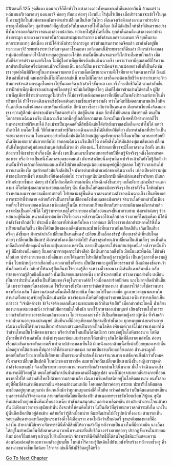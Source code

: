 ##ตอนที่ 125 จุดสีแดง
แดนอเวจีก็คือหัวใจ
แสงดวงดาวทั้งหมดของค่ำคืนหลายวันนี้ ล้วนแต่ร่วงหล่นบนบริเวณรอบๆ แดนอเวจี ค่อยๆ ทับถม ค่อยๆ เงียบนิ่ง ไร้สุ่มไร้เสียง
เมื่อปรารถนาจะเข้าใจในจุดนี้ ความรู้สึกในนัยน์ตาของมังกรดำแปรเปลี่ยนเป็นยิ่งหวั่นไหว
เฉินฉางเซิงดึงแสงดวงดาวชำระล้างกระดูกไม่มีผลใดๆ สุดท้ายแล้วก็ถูกบีบบังคับในหนทางที่ไม่ได้เลือก ถึงได้ตัดสินใจทำสิ่งที่อันตรายอย่างยิ่งในการถอดจิตสำรวจตนเองล่วงหน้าก่อน ทว่าเขาไม่รู้สิ่งใดทั้งสิ้น ทุกค่ำคืนตนดึงแสงดวงดาวชำระล้างกระดูก แสงดวงดาวเหล่านั้นล้วนแต่ทะลุผ่านร่างกาย มายังด้านนอกของแดนอเวจี ทุกคืนยามตกกระทบเบาๆ ต่อเนื่อง
เขามิได้กำลังชำระล้างกระดูก ทว่าข้ามผ่านการถอดจิตแล้ว เขากำลังอยู่ขั้นทะลวงอเวจี!
ระยะห่างระหว่างที่เขาจุดดาวโชคชะตา มาถึงตอนนี้มีระยะเวลากี่คืนเล่า
มังกรดำจ้องมองหนุ่มน้อยที่ลมหายใจใกล้จะหยุดอยู่บนกองโลหิต ตนนั้นตื่นเต้นจนกระทั่งใกล้จะลืมหายใจแล้ว
เมื่อคัมภีร์สวรรค์ร่วงลงมายังโลก ไม่มีผู้ใดบำเพ็ญเพียรดังเช่นเฉินฉางเซิง เพราะว่าเขามีคุณสมบัติไร้ความสกปรกเป็นพิเศษซึ่งน้อยคนนักจะได้พบเห็น และก็เป็นเพราะว่ามีคนจำนวนน้อยอย่างยิ่งที่เป็นดังเช่นเขา ทุกค่ำคืนมีชีวิตอยู่ในเงาของความตาย มีความเด็ดเดี่ยวและความตั้งใจที่ยากจะจินตนาการได้ ถึงแม้สิ่งเหล่านี้ต่างมี คนเหล่านั้นก็ไม่มีโอกาสเช่นนี้
หากไม่มีโอกาส เขาก็คงจะต้องเสียชีวิต เกรงว่าเขาจะก้าวข้ามการชำระล้างกระดูกโดยตรงไปขั้นถอดจิต แล้วสำเร็จขั้นทะลวงอเวจี ก็จะเสียชีวิตได้ ตามลำดับขั้นการฝึกบำเพ็ญเพียรของเผ่ามนุษย์โดยสรุป จะไม่เกิดปัญหาใดๆ เดิมทีไม่อาจข้ามผ่านได้ตามใจ ผู้ฝึกบำเพ็ญเพียรที่ชำระล้างกระดูกไม่สำเร็จ ก็ไม่อาจรับพลังละอองดาวที่เปลี่ยนเป็นพลังปราณแท้ภายในชั่วพริบตาได้
หัวใจของเฉินฉางเซิงยังคงเต้นอย่างแข็งแกร่งทรงพลัง ทว่าโลหิตที่ซึมออกมาตามเส้นโลหิตที่แตกยิ่งนานยิ่งน้อยลง เขาหลับตานิ่งสนิท สีหน้าขาวซีดราวกับว่าเป็นคนตาย
มังกรดำเงียบนิ่งจ้องมองเขา ความรู้สึกนัยน์ตาของมังกรสับสนอย่างยิ่ง ต่อสู้ดิ้นรน ลังเล อีกทั้งไม่ยินยอม
มันทราบดี ตนเป็นโอกาสของเฉินฉางเซิง
เฉินฉางเซิงเวลานี้อยู่ใกล้กับความตาย ถึงจะเป็นยาวิเศษที่ล้ำค่าหายากก็ไร้หนทางจะช่วยชีวิตเขาได้ ถึงแม้จะเป็นบุคคลศักดิ์สิทธิ์ดังเช่นใต้เท้าสังฆราชลงมือก็คงจะทำไม่ได้ แต่ว่ามันทำได้
บนโลกใบนี้ วิธีที่สามารถช่วยชีวิตของเฉินฉางเซิงได้มีเพียงวิธีเดียว
มังกรดำลังเลที่ประวิงเป็นระยะเวลายาวนาน โดยเฉพาะอย่างยิ่งเมื่อมันคิดได้ว่าตนผู้ถูกคุมขังพบเจอสิ่งใดมาเป็นเวลาหลายร้อยปี มันเพียงแค่อยากหันกายกลับไป รอคอยเฉินฉางเซิงเสียชีวิต
อาศัยสิ่งใดให้มันต้องทุ่มเทสิ่งแลกเปลี่ยนอันยิ่งใหญ่แก่หนุ่มน้อยเผ่ามนุษย์เช่นนี้ด้วยเล่า
เพียงแต่...ไม่ง่ายเลยที่เขาจะมีโอกาสรอด
อีกทั้ง ตนยังต้องการให้เขาช่วยทำเรื่องนั้น
อีกทั้ง เขาเป็นคนแรกในรอบหลายร้อยปีที่ตนรู้จักจริงๆ
หนึ่งโอกาสรอดของเขา หรือว่าจะเป็นหนึ่งโอกาสรอดของตนเล่า
มังกรดำเงียบนิ่งครุ่นคิด แท้จริงแล้วมันยังไม่รู้สึกตัวว่าตนนั้นที่จริงแล้วเกลี้ยกล่อมตนเองให้ไปช่วยเหลือหนุ่มน้อยเผ่ามนุษย์ผู้นี้อยู่ตลอด
ไม่รู้ว่าเวลาผ่านไปยาวนานเพียงใด สุดท้ายแล้วมันจึงตัดสินใจ
มังกรดำมายังด้านหน้าของเฉินฉางเซิง เปล่งเสียงคำรามทุ่มต่ำของมังกรหนึ่งที ตามเสียงที่ยังคงดังต่อไป ระหว่างลูกนัยน์ตามังกรมีเกล็ดเปล่งแสงชั่วพริบตา
มันยกเท้าหน้าขวาขึ้นมา ค่อยๆ เข้าไปใกล้เกล็ดมังกรแผ่นนั้น
เสียงฉึกดังขึ้นเบาๆ
เกล็ดมังกรแผ่นนั้นร่วงแตกลงมา
มีโลหิตพุ่งออกมาตามรอยแผลเล็กๆ นั่น
นั่นเป็นโลหิตของมังกรจริงๆ
เสียงซ่าดังขึ้น
โลหิตมังกรร่วงหล่นลงมาจากความมืดยามราตรี โปรยลงมาสู่พื้นดิน ราดลงมาท่วมตัวของเฉินฉางเซิง
เป็นเพียงแค่การกระทำที่ง่ายดาย คล้ายกับว่าเป็นการสิ้นเปลืองพลังทั้งหมดของมังกรดำ จำนวนโลหิตเหล่านั้นเพียงพอที่จะให้ร่างกายของเฉินฉางเซิงแช่อยู่ในนั้น ทว่าหากเปรียบเทียบกับร่างกายมหึมาของมังกรดำแล้ว คงจะนับเป็นอะไรมิได้ ไม่รู้ว่าเพราะเหตุใดร่างกายของมันถึงอ่อนแรงขึ้นมาฮวบฮาบ
มังกรดำค่อยๆ ร่วงหล่นลงสู่พื้นดิน หนวดมังกรห่อเหี่ยวไร้เรี่ยวแรง หลังจากนั้นงอโค้งเล็กน้อย ร่างกายที่ใหญ่มหึมา มิได้มีกำลังวังชาอีกต่อไป ประหนึ่งเทือกเขาที่กำลังหลับใหล
เวลาต่อมา มีเรื่องราวแปลกประหลาดไร้สิ่งใดเปรียบพลันเกิดขึ้น
เพียงได้ยินเสียงของเกล็ดมังกรและน้ำแข็งที่หนาวเหน็บเสียดสีกัน เกิดเป็นเสียงครืดๆ ดังขึ้นมา
มังกรดำกำลังเปลี่ยนเป็นหดสั้นลง! เปลี่ยนเป็นเล็กลงช้าๆ!
เทือกเขาสีดำที่หลับใหล ค่อยๆ เปลี่ยนเป็นสันเขา!
มังกรดำยังคงเล็กลงต่อไป!
สันเขาสุดท้ายแล้วเปลี่ยนเป็นเนินเล็กๆ บนพื้นดิน
เกล็ดมังกรที่ปกคลุมน้ำแข็งและฝุ่นละอองเหล่านั้น กลายเป็นชุดกระโปรงเก่าแก่ชุดหนึ่ง!
หลังจากนั้นชั่วครู่ มีมือข้างหนึ่งค่อยๆ ยื่นออกมาจากชุดกระโปรงสีดำ มือนั้นขาวนวลยิ่งนัก
มือนั้นแตะพื้นดิน ใช้กำลังเล็กน้อย นำร่างกายของนางยืดขึ้นมา
ภายใต้ชุดกระโปรงสีดำเป็นหญิงสาวผู้หนึ่ง
เป็นหญิงสาวที่งดงามผู้หนึ่ง
ใบหน้าหญิงสาวเยือกเย็น ดวงตาแข็งตั้งตรง เป็นปีศาจและภูตผีโดยธรรมชาติ ถึงแม้มองชัดเจนว่ายังเล็กอย่างยิ่ง กลับทำให้นางรู้สึกเย็นชาไร้ความรู้สึก
ระหว่างคิ้วของนาง มีเส้นสีแดงเส้นหนึ่ง กลับทำลายความรู้สึกชนิดนี้ลงแล้ว
นั่นเป็นรอยแผลรอยหนึ่ง ยากที่จะหายสนิท ทว่างดงามอย่างยิ่ง เหมือนเป็นการประทินโฉมซึ่งเป็นที่นิยมของจิงตูในราชวงศ์ต้าโจวเมื่อหลายร้อยปีก่อน
นางไม่อาจยืดตัวยืนขึ้นได้ เพราะว่าขณะนี้นางอ่อนแอ ไร้เรี่ยวแรงยิ่งนัก เพราะว่าข้อเท้าของนาง พันธการไว้ด้วยโซ่ตรวนบางยาวทั้งสองเส้น
โซ่ตรวนสองเส้นนั้นเต็มไปด้วยสนิม ยื่นออกไปในความมืด ถูกภาพวาดขุนพลเทพในตำนานทั้งสองกุมจับอยู่ในมือแน่นขนัด
นางจ้องมองโลหิตที่อยู่บนร่างกายเฉินฉางเซิง ท่าทางเยือกเย็นกล่าวว่า “เจ้าติดค้างข้า ข้าจึงจำต้องอดกลั้นความขยะแขยงแล้วกินเจ้าเสีย”
เมื่อกล่าวประโยคนี้ น้ำเสียงของนางเฉยเมยสงบนิ่ง ทว่ากลับมีความมั่นใจยิ่งนัก
นางใช้ภาษาของเผ่ามนุษย์ เสียงกังวานใสไพเราะ บวกเข้ากับท่าทางอรชรอ้อนแอ้นของนาง ไม่ว่าจะมองอย่างไร ก็เป็นเพียงแค่หญิงสาวผู้หนึ่ง
ที่จริงแล้วหากนับตามอายุของเผ่ามนุษย์ เดิมทีนางก็มีอายุเพียงแค่สิบสามปีเท่านั้นเอง
ทุกหนทุกแห่งบนร่างกายเฉินฉางเซิงที่ได้รับความเสียหายร้ายแรงล้วนแต่เป็นรอยเปื้อนโลหิต
เพียงแค่เวลานี้ไม่อาจแบ่งแยกได้ว่าส่วนไหนเป็นโลหิตของเขาเอง หรือว่าส่วนไหนเป็นโลหิตมังกร
เขาแช่อยู่ในโลหิตของนาง
โลหิตมังกรที่แท้จริงเหล่านั้น กำลังบำรุงและซ่อมแซมร่างกายให้เขาช้าๆ
เส้นโลหิตที่ฉีกขาดเหล่านั้น ค่อยๆ เชื่อมต่อกันตามระดับความเร็วเท่าตาเปล่าจะมองเห็นได้ ผิวหนังและกล้ามเนื้อที่เน่าเปื่อยพุพองเหล่านั้น เมื่ออยู่ภายใต้แสงของไข่มุกราตรีที่ส่องกระทบลงมา กลายเป็นราบเรียบเกลี้ยงเกลา ส่วนกระดูกที่แตกหักกับอวัยวะภายในที่เสียหาย เป็นธรรมดาที่จะต้องใช้เวลาจำนวนมาก แต่ชัดเจนยิ่งนักว่าทั้งหมดทั้งมวลจะเปลี่ยนเป็นปกติ
ใบหน้าของเขาขาวซีด ลมหายใจกลับเปลี่ยนเป็นสงบนิ่งขึ้น
หญิงสาวชุดดำกำลังจ้องเขาเขม็ง จ้องเป็นระยะเวลายาวนาน
จนกระทั่งหลังจากผ่านไปเนิ่นนาน มั่นใจว่าเฉินฉางเซิงสามารถมีชีวิตอยู่ได้ หยดโลหิตมังกรอันล้ำค่าของตนมิได้สูญเปล่า นางก็ไม่อาจสะกดกลั้นร่างกายที่อ่อนแรงต่อไปได้ แล้วหลับใหลไปด้วยความอ่อนเพลีย
เฉินฉางเซิงหลับสนิทอยู่ในโลหิตของนาง
คนทั้งสองอยู่ที่พื้นที่ด้านล่างอันหนาวเย็น ต่างคนต่างนอนหลับ
ไอหมอกสีขาวค่อยๆ กระทบ ปะการังโลหิตแตกละเอียดอยู่ทุกหนทุกแห่ง
ชัดเจนยิ่งนักว่าทุกหนทุกแห่งก็คือโลหิต ทว่าคล้ายกับว่าเป็นดินแดนเทพเซียนบนสวรรค์อันวิจิตรงดงาม
สายลมหิมะพัดโชยเต็มท้องฟ้า ด้านนอกพระราชวังเงียบเชียบไร้ผู้คน
สุนัขหิมะสองตัวอยู่บนพื้นหิมะที่หนาวเหน็บ กำลังเล่นสนุกสนานอย่างเพลิดเพลิน ต่างฝ่ายต่างกระโจนเข้าหากัน มีเพียงแววตาของสุนัขเท่านั้น ถึงจะทำให้คนคิดได้ว่า นี่เป็นสัตว์ที่ดุร้ายน่าหวาดกลัวระดับใด
นางในผู้นั้นถือเชือกยืนอยู่ด้านข้าง คล้ายกับว่ารู้สึกเบื่อหน่าย หิมะพัดผ่านไปยังรูปหน้าที่งดงาม สามารถเห็นรอยจุดสีแดงหลงเหลืออยู่บนระหว่างคิ้วได้เลือนราง คาดไม่ถึงว่าเป็นม่ออวี่ ฐานะเดิมของนางก็คือนางใน ถ้าหากมิใช่เพราะจักรพรรดินีศักดิ์สิทธิ์ให้ความสำคัญ หลังจากเป็นนางในที่มีความผิด นางก็คงได้อยู่ในตำหนักเย็นที่ลับตาคนหนาวเหน็บจนกระทั่งเสียชีวิต
เงาร่างกายค่อยๆ ปรากฏชัดเจนในสายลมหิมะ ม่ออวี่ยิ้มน้อยๆ แล้วมุ่งไปยังเบื้องหน้า
จักรพรรดินีศักดิ์สิทธิ์มิได้สนใจสุนัขหิมะที่แสดงความอ่อนน้อมถ่อมตัวและหวาดกลัวอยู่บนพื้น ใบหน้าไร้ความรู้สึกเดินไปยังบ่อน้ำที่รกร้าง
หลังจากชั่วครู่ คิ้วของนางขมวดขึ้นเล็กน้อย ไร้วาจา เช่นนี้ก็ยังมีชีวิตอยู่ได้หรือ


[Go To Next Chapter]( ./127.md)